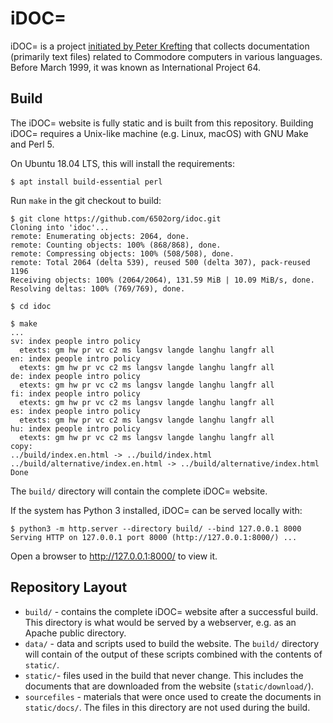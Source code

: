 # iDOC=

iDOC= is a project [initiated by Peter Krefting](https://www.softwolves.pp.se/cbm/artiklar/oblivion.en.html) that collects documentation (primarily text files) related to Commodore computers in various languages.  Before March 1999, it was known as International Project 64.

## Build

The iDOC= website is fully static and is built from this repository.  Building iDOC= requires a Unix-like machine (e.g. Linux, macOS) with GNU Make and Perl 5.

On Ubuntu 18.04 LTS, this will install the requirements:

```text
$ apt install build-essential perl
```

Run `make` in the git checkout to build:

```text
$ git clone https://github.com/6502org/idoc.git
Cloning into 'idoc'...
remote: Enumerating objects: 2064, done.
remote: Counting objects: 100% (868/868), done.
remote: Compressing objects: 100% (508/508), done.
remote: Total 2064 (delta 539), reused 500 (delta 307), pack-reused 1196
Receiving objects: 100% (2064/2064), 131.59 MiB | 10.09 MiB/s, done.
Resolving deltas: 100% (769/769), done.

$ cd idoc 

$ make 
...
sv: index people intro policy 
  etexts: gm hw pr vc c2 ms langsv langde langhu langfr all
en: index people intro policy 
  etexts: gm hw pr vc c2 ms langsv langde langhu langfr all
de: index people intro policy 
  etexts: gm hw pr vc c2 ms langsv langde langhu langfr all
fi: index people intro policy 
  etexts: gm hw pr vc c2 ms langsv langde langhu langfr all
es: index people intro policy 
  etexts: gm hw pr vc c2 ms langsv langde langhu langfr all
hu: index people intro policy 
  etexts: gm hw pr vc c2 ms langsv langde langhu langfr all
copy: 
../build/index.en.html -> ../build/index.html
../build/alternative/index.en.html -> ../build/alternative/index.html
Done
```

The `build/` directory will contain the complete iDOC= website.

If the system has Python 3 installed, iDOC= can be served locally with:


```text
$ python3 -m http.server --directory build/ --bind 127.0.0.1 8000
Serving HTTP on 127.0.0.1 port 8000 (http://127.0.0.1:8000/) ...
```

Open a browser to http://127.0.0.1:8000/ to view it.

## Repository Layout 

 - `build/` - contains the complete iDOC= website after a successful build.  This directory is what would be served by a webserver, e.g. as an Apache public directory.  
 - `data/` - data and scripts used to build the website.  The `build/` directory will contain of the output of these scripts combined with the contents of `static/`.
 - `static/`- files used in the build that never change.  This includes the documents that are downloaded from the website (`static/download/`).
 - `sourcefiles` - materials that were once used to create the documents in `static/docs/`.  The files in this directory are not used during the build.

